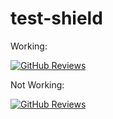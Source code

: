 # test-shield


Working:

[![GitHub Reviews](https://github-reviews-staging.herokuapp.com/shield/mjackson/http-client.svg)](https://github-reviews-staging.herokuapp.com/mjackson/http-client)


Not Working:

[![GitHub Reviews](https://githubreviews.com/shield/jashkenas/underscore.svg)](https://githubreviews.com/jashkenas/underscore)
